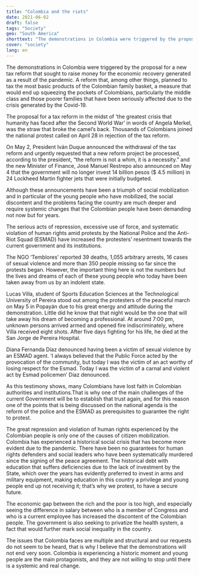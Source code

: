```yaml
---
title: "Colombia and the riots"
date: 2021-06-02
draft: false
tags: "Society"
geo: "South America"
shorttext: "The demonstrations in Colombia were triggered by the proposal of a new tax reform that will make daily life extremely expensive."
cover: "society"
lang: en
---
```


The demonstrations in Colombia were triggered by the proposal for a new tax reform that sought to raise money for the economic recovery generated as a result of the pandemic. A reform that, among other things, planned to tax the most basic products of the Colombian family basket, a measure that would end up squeezing the pockets of Colombians, particularly the middle class and those poorer families that have been seriously affected due to the crisis generated by the Covid-19.

The proposal for a tax reform in the midst of ’the greatest crisis that humanity has faced after the Second World War’ in words of Angela Merkel, was the straw that broke the camel’s back. Thousands of Colombians joined the national protest called on April 28 in rejection of the tax reform.

On May 2, President Iván Duque announced the withdrawal of the tax reform and urgently requested that a new reform project be processed, according to the president, “the reform is not a whim, it is a necessity.” and the new Minister of Finance, José Manuel Restrepo also announced on May 4 that the government will no longer invest 14 billion pesos ($ 4.5 million) in 24 Lockheed Martin fighter jets that were initially budgeted.

Although these announcements have been a triumph of social mobilization and in particular of the young people who have mobilized, the social discontent and the problems facing the country are much deeper and require systemic changes that the Colombian people have been demanding not now but for years.

The serious acts of repression, excessive use of force, and systematic violation of human rights amid protests by the National Police and the Anti-Riot Squad (ESMAD) have increased the protesters’ resentment towards the current government and its institutions.

The NGO ‘Temblores’ reported 39 deaths, 1,055 arbitrary arrests, 16 cases of sexual violence and more than 350 people missing so far since the protests began. However, the important thing here is not the numbers but the lives and dreams of each of these young people who today have been taken away from us by an indolent state.

Lucas Villa, student of Sports Education Sciences at the Technological University of Pereira stood out among the protesters of the peaceful march on May 5 in Popayán due to his great energy and attitude during the demonstration. Little did he know that that night would be the one that will take away his dream of becoming a professional. At around 7:00 pm, unknown persons arrived armed and opened fire indiscriminately, where Villa received eight shots. After five days fighting for his life, he died at the San Jorge de Pereira Hospital.

Diana Fernanda Díaz denounced having been a victim of sexual violence by an ESMAD agent. ‘I always believed that the Public Force acted by the provocation of the community, but today I was the victim of an act worthy of losing respect for the Esmad. Today I was the victim of a carnal and violent act by Esmad policemen’ Diaz denounced.

As this testimony shows, many Colombians have lost faith in Colombian authorities and institutions.That is why one of the main challenges of the current Government will be to establish that trust again, and for this reason one of the points that is being discussed on the national agenda is the reform of the police and the ESMAD as prerequisites to guarantee the right to protest.

The great repression and violation of human rights experienced by the Colombian people is only one of the causes of citizen mobilization. Colombia has experienced a historical social crisis that has become more evident due to the pandemic. There have been no guarantees for human rights defenders and social leaders who have been systematically murdered since the signing of the peace agreement. The historical debt with education that suffers deficiencies due to the lack of investment by the State, which over the years has evidently preferred to invest in arms and military equipment, making education in this country a privilege and young people end up not receiving it; that’s why we protest, to have a secure future.

The economic gap between the rich and the poor is too high, and especially seeing the difference in salary between who is a member of Congress and who is a current employee has increased the discontent of the Colombian people. The government is also seeking to privatize the health system, a fact that would further mark social inequality in the country.

The issues that Colombia faces are multiple and structural and our requests do not seem  to be heard, that is why I believe that the demonstrations will not end very soon. Colombia is experiencing a historic moment and young people are the main protagonists, and they are not willing to stop until there is a systemic and real change.

